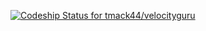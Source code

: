[ ![Codeship Status for tmack44/velocityguru](https://www.codeship.io/projects/1ce41b30-19ed-0132-b0e5-26ba2b109da3/status)](https://www.codeship.io/projects/34519)